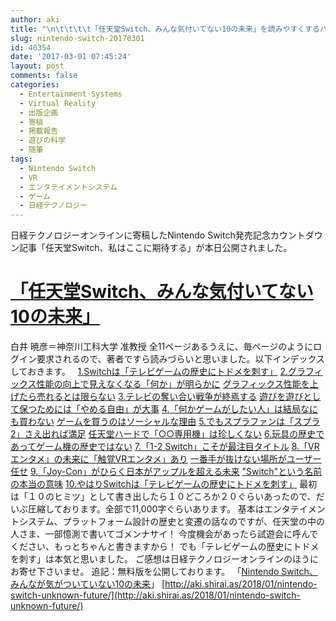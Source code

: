 ```yaml
---
author: aki
title: "\n\t\t\t\t「任天堂Switch、みんな気付いてない10の未来」を読みやすくするハック\t\t"
slug: nintendo-switch-20170301
id: 40354
date: '2017-03-01 07:45:24'
layout: post
comments: false
categories:
  - Entertainment Systems
  - Virtual Reality
  - 出版企画
  - 寄稿
  - 掲載報告
  - 遊びの科学
  - 随筆
tags:
  - Nintendo Switch
  - VR
  - エンタテイメントシステム
  - ゲーム
  - 日経テクノロジー
---
```


日経テクノロジーオンラインに寄稿したNintendo Switch発売記念カウントダウン記事「任天堂Switch、私はここに期待する」が本日公開されました。

# [「任天堂Switch、みんな気付いてない10の未来」](http://techon.nikkeibp.co.jp/atcl/feature/15/022100062/022100001/?n_cid=nbptec_twed_o_ob)

白井 暁彦＝神奈川工科大学 准教授 全11ページあるうえに、毎ページのようにログイン要求されるので、著者ですら読みづらいと思いました。以下インデックスしておきます。   [1.Switchは「テレビゲームの歴史にトドメを刺す」](http://techon.nikkeibp.co.jp/atcl/feature/15/022100062/022100001/?n_cid=nbptec_twed_o_ob) [2.グラフィックス性能の向上で見えなくなる「何か」が明らかに](http://techon.nikkeibp.co.jp/atcl/feature/15/022100062/022100001/?P=2) [グラフィックス性能を上げたら売れるとは限らない](http://techon.nikkeibp.co.jp/atcl/feature/15/022100062/022100001/?P=2) [3.テレビの奪い合い戦争が終焉する](http://techon.nikkeibp.co.jp/atcl/feature/15/022100062/022100001/?ST=SP&P=3) [遊びを遊びとして保つためには「やめる自由」が大事](http://techon.nikkeibp.co.jp/atcl/feature/15/022100062/022100001/?ST=SP&P=4) [4.「何かゲームがしたい人」は結局なにも買わない](http://techon.nikkeibp.co.jp/atcl/feature/15/022100062/022100001/?ST=SP&P=5&d=1488318540814&d=1488318805571) [ゲームを買うのはソーシャルな理由](http://techon.nikkeibp.co.jp/atcl/feature/15/022100062/022100001/?ST=SP&P=5&d=1488318540814&d=1488318805571) [5.でもスプラファンは「スプラ2」さえ出れば満足](http://techon.nikkeibp.co.jp/atcl/feature/15/022100062/022100001/?ST=SP&P=6&d=1488318540814&d=1488318805571&d=1488321052503) [任天堂ハードで「○○専用機」は珍しくない](http://techon.nikkeibp.co.jp/atcl/feature/15/022100062/022100001/?ST=SP&P=7&d=1488321089657) [6.玩具の歴史であってゲーム機の歴史ではない](http://techon.nikkeibp.co.jp/atcl/feature/15/022100062/022100001/?ST=SP&P=7&d=1488321089657) [7.「1-2 Switch」こそが最注目タイトル](http://techon.nikkeibp.co.jp/atcl/feature/15/022100062/022100001/?ST=SP&P=8&d=1488321165903) [8.「VRエンタメ」の未来に「触覚VRエンタメ」あり](http://techon.nikkeibp.co.jp/atcl/feature/15/022100062/022100001/?ST=SP&P=8) [一番手が抜けない場所がユーザー任せ](http://techon.nikkeibp.co.jp/atcl/feature/15/022100062/022100001/?ST=SP&P=9&d=1488321193495) [9.「Joy-Con」がひらく日本がアップルを超える未来](http://techon.nikkeibp.co.jp/atcl/feature/15/022100062/022100001/?ST=SP&P=9&d=1488321231966) ["Switch"という名前の本当の意味](http://techon.nikkeibp.co.jp/atcl/feature/15/022100062/022100001/?ST=SP&P=10&d=1488321409070) [10.やはりSwitchは「テレビゲームの歴史にトドメを刺す」](http://techon.nikkeibp.co.jp/atcl/feature/15/022100062/022100001/?ST=SP&P=11&d=1488321429406) 最初は「１０のヒミツ」として書き出したら１０どころか２０ぐらいあったので、だいぶ圧縮しております。全部で11,000字ぐらいあります。 基本はエンタテイメントシステム、プラットフォーム設計の歴史と変遷の話なのですが、任天堂の中の人さま、一部憶測で書いてゴメンナサイ！ 今度機会があったら試遊会に呼んでください、もっとちゃんと書きますから！ でも「テレビゲームの歴史にトドメを刺す」は本気と思いました。 ご感想は日経テクノロジーオンラインのほうにお寄せ下さいませ。 追記：無料版を公開しております。 「[Nintendo Switch、みんなが気がついていない10の未来](http://aki.shirai.as/2018/01/nintendo-switch-unknown-future/)」 [http://aki.shirai.as/2018/01/nintendo-switch-unknown-future/](http://aki.shirai.as/2018/01/nintendo-switch-unknown-future/)